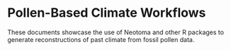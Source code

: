 # Pollen-Based Climate Workflows

These documents showcase the use of Neotoma and other R packages to generate reconstructions of past climate from fossil pollen data.
